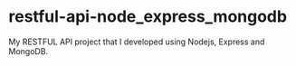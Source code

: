 # restful-api-node_express_mongodb
My RESTFUL API project that I developed using Nodejs, Express and MongoDB.
